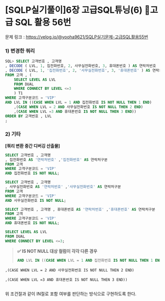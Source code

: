 # \[SQLP실기풀이]6장 고급SQL튜닝(6) 고급 SQL 활용 56번

문제 링크 : https://velog.io/@yooha9621/SQLP실기문제-고급SQL활용55번

### 1) 변경한 쿼리

```sql
SQL> SELECT 고객번호 , 고객명
, DECODE ( LVL, 1, 집전화번호, 2, 사무실전화번호, 3, 휴대폰번호 ) AS 연락처번호
, DECODE ( LVL, 1, '집전화번호', 2, '사무실전화번호', 3, '휴대폰번호' ) AS 연락처구분
FROM 고객 , (
    SELECT LEVEL AS LVL
    FROM DUAL
    WHERE CONNECT BY LEVEL <=3
	) T1
WHERE 고객구분코드 = 'VIP' 
AND LVL IN ((CASE WHEN LVL = 1 AND 집전화번호 IS NOT NULL THEN 1 END)
	,(CASE WHEN LVL = 2 AND 사무실전화번호 IS NOT NULL THEN 2 END)
    ,(CASE WHEN LVL =3 AND 휴대폰번호 IS NOT NULL THEN 3 END))
ORDER BY 고객번호 , LVL
;
```

### 2) 기타

**\[쿼리 변환 중간 디버깅 산출물]**

```sql
SELECT 고객번호 , 고객명
, 집전화번호 AS '연락처번호' ,'집전화번호' AS 연락처구분 
FROM 고객
WHERE 고객구분코드 = 'VIP' 
AND 집전화번호 IS NOT NULL;

SELECT 고객번호 , 고객명
, 사무실전화번호 AS '연락처번호' ,'사무실전화번호' AS 연락처구분
FROM 고객
WHERE 고객구분코드 = 'VIP'
AND 사무실전화번호 IS NOT NULL;

SELECT 고객번호 , 고객명 , 휴대폰번호 AS '연락처번호' ,'휴대폰번호' AS 연락처구분 
FROM 고객
WHERE 고객구분코드 = 'VIP'
AND 휴대폰번호 IS NOT NULL;

SELECT LEVEL AS LVL
FROM DUAL
WHERE CONNECT BY LEVEL <=3;
```

> **✅ IS NOT NULL 대상 컬럼이 각각 다른 경우**
>
> ```sql
> AND LVL IN ((CASE WHEN LVL = 1 AND 집전화번호 IS NOT NULL THEN 1 END)
> ```

```
,(CASE WHEN LVL = 2 AND 사무실전화번호 IS NOT NULL THEN 2 END)
```

```
,(CASE WHEN LVL =3 AND 휴대폰번호 IS NOT NULL THEN 3 END))
```

> ```
> ```

위 조건절과 같이 IN절로 포함 여부를 판단하는 방식으로 구현하도록 한다.
